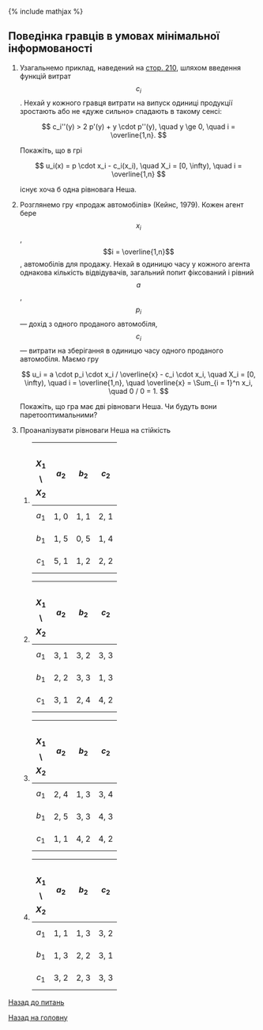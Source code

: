 <!-- 15.05 -->
{% include mathjax %}

## Поведінка гравців в умовах мінімальної інформованості

1. Узагальнемо приклад, наведений на [стор.&nbsp;210](../lectures/17.pdf), шляхом введення функцій витрат $$c_i$$. Нехай у кожного гравця витрати на випуск одиниці продукції зростають або не &laquo;дуже сильно&raquo; спадають в такому сенсі:

	$$
	c_i''(y) > 2 p'(y) + y \cdot p''(y), \quad y \ge 0, \quad i = \overline{1,n}.
	$$

	Покажіть, що в грі 

	$$
	u_i(x) = p \cdot x_i - c_i(x_i), \quad X_i = [0, \infty), \quad i = \overline{1,n}
	$$

	існує хоча б одна рівновага Неша.

2. Розглянемо гру &laquo;продаж автомобілів&raquo; (Кейнс,&nbsp;1979). Кожен агент бере $$x_i$$, $$i = \overline{1,n}$$, автомобілів для продажу. Нехай в одиницю часу у кожного агента однакова кількість відвідувачів, загальний попит фіксований і рівний $$a$$, $$p_i$$ &mdash; дохід з одного проданого автомобіля, $$c_i$$ &mdash; витрати на зберігання в одиницю часу одного проданого автомобіля. Маємо гру 

	$$
	u_i = a \cdot p_i \cdot x_i / \overline{x} - c_i \cdot x_i, \quad X_i = [0, \infty), \quad i = \overline{1,n}, \quad \overline{x} = \Sum_{i = 1}^n x_i, \quad 0 / 0 = 1.
	$$

	Покажіть, що гра має дві рівноваги Неша. Чи будуть вони паретооптимальними?

4. Проаналізувати рівноваги Неша на стійкість

	1. 
		&nbsp;$$X_1$$ \ $$X_2$$ | $$a_2$$ | $$b_2$$ | $$c_2$$
		----------------------- | ------- | ------- | -------
		$$a_1$$           | 1, 0    | 1, 1    | 2, 1
		$$b_1$$           | 1, 5    | 0, 5    | 1, 4
		$$c_1$$           | 5, 1    | 1, 2    | 2, 2
	
	2. 
		&nbsp;$$X_1$$ \ $$X_2$$ | $$a_2$$ | $$b_2$$ | $$c_2$$
		----------------------- | ------- | ------- | -------
		$$a_1$$           | 3, 1    | 3, 2    | 3, 3
		$$b_1$$           | 2, 2    | 3, 3    | 1, 3
		$$c_1$$           | 3, 1    | 2, 4    | 4, 2

	3. 
		&nbsp;$$X_1$$ \ $$X_2$$ | $$a_2$$ | $$b_2$$ | $$c_2$$
		----------------------- | ------- | ------- | -------
		$$a_1$$           | 2, 4    | 1, 3    | 3, 4
		$$b_1$$           | 2, 5    | 3, 3    | 4, 3
		$$c_1$$           | 1, 1    | 4, 2    | 4, 2

	4. 
		&nbsp;$$X_1$$ \ $$X_2$$ | $$a_2$$ | $$b_2$$ | $$c_2$$
		----------------------- | ------- | ------- | -------
		$$a_1$$           | 1, 1    | 1, 3    | 3, 2
		$$b_1$$           | 1, 3    | 2, 2    | 3, 1
		$$c_1$$           | 3, 2    | 2, 3    | 3, 3

[Назад до питань](README.md)

[Назад на головну](../README.md)

